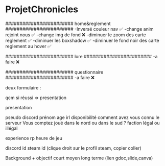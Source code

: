 # ProjetChronicles

######################## home&reglement ########################
-Inversé couleur nav ✅
-change anim rejoint nous ✅
-change img de fond ❌
-diminuer le zoom des carte reglement ✅
-diminuer les boxshadow ✅
-diminuer le fond noir des carte reglement au hover ✅

######################## lore ########################
-a faire ❌

######################## questionnaire ########################
-a faire ❌

deux formulaire :

qcm si réussi => presentation


presentation

pseudo discord
prénom
age irl 
disponibilité
comment avez vous connu le serveur
Vous comptez joué dans le nord ou dans le sud ?
faction légal ou illégal

experience rp
heure de jeu

discord id
steam id (clique droit sur le profil steam, copier coller)

Background + objectif court moyen long terme (lien gdoc,slide,canva)

